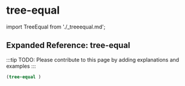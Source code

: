 # tree-equal

import TreeEqual from './_treeequal.md';

<TreeEqual />

## Expanded Reference: tree-equal

:::tip
TODO: Please contribute to this page by adding explanations and examples
:::

```lisp
(tree-equal )
```
